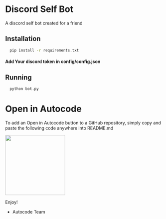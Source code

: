 # Discord Self Bot

A discord self bot created for a friend

## Installation

```bash
  pip install -r requirements.txt
```

#### Add Your discord token in config/config.json

## Running

```bash
  python bot.py
```

Open in Autocode
================

To add an Open in Autocode button to a GitHub repository,
simply copy and paste the following code anywhere into README.md

[<img src="https://open.autocode.com/static/images/open.svg?" width="192">](https://open.autocode.com/)

Enjoy!
  - Autocode Team
